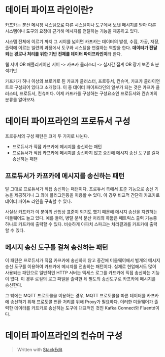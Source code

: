 # 데이터 파이프 라인이란?

카프카는 분산 메시징 시스템으로 다른 시스템이나 도구에서 보낸 메시지를 받아 다른 시스템이나 도구의 요청에 근거해 메시지를 전달하는 기능을 제공하고 있다. 

시스템 전체에 이르기 까지 그 시야를 넓히면 카프카는 데이터의 발생, 수집, 가공, 저장, 출력에 이르는 일련의 과정에서 도구와 시스템을 연결하는 역할을 한다. **데이터가 전달되는 경로나 처리를 위한 기반 전체를 데이터 파이프라인이**라 한다. 

웹 서버 OR 애플리케이션 서버 -> 카프카 클러스터 -> 실시간 집계 OR 장기 보존 & 분석기반

카프카가 하나 이상의 브로커로 된 카프카 클러스터, 프로듀서, 컨슈머, 카프카 클라이언트로 구성되어 있다고 소개했다. 이 중 데이터 파이프라인의 일부가 되는 것은 카프카 클러스터, 프로듀서, 컨슈머다. 이제 카프카를 구성하는 구성요소인 프로듀서와 컨슈머의 분류를 알아보자. 

# 데이터 파이프라인의 프로듀서 구성

프로듀서의 구성 패턴은 크게 두 가지로 나뉜다.

* 프로듀서가 직접 카프카에 메시지를 송신하는 패턴
* 프로듀서가 직접 카프카에 메시지를 송신하지 않고 중간에 메시지 송신 도구를 걸쳐 송신하는 패턴

## 프로듀서가 카프카에 메시지를 송신하는 패턴 

말 그대로 프로듀서가 직접 송신하는 패턴이다. 프로듀서 측에서 표준 기능으로 송신 기능을 제공하거나 그 외에 플러그인등을 이용할 수 있다. 이 경우 비교적 간단히 카프카로 데이터 파이프 라인을 구축할 수 있다. 

사실상 카프카가 이 분야의 산업상 표준이 되기도 했기 때문에 메시지 송신을 지원하는 미들웨어도 늘고 있다. 예를 들어, 병렬 분석 분산 처리의 하둡은 매트릭스 출력 기능중 하나로 카프카에 출력할 수 있다. 비슷하게 아파치 스파크는 처리결과를 카프카에 출력 할 수 있다. 

## 메시지 송신 도구를 걸쳐 송신하는 패턴

이 패턴은 프로듀서가 직접 카프카에 송신하지 않고 중간에 미들웨어에서 별개의 메시지 송신 도구를 이용하여 카프카에 메시지를 전송하는  패턴이다. 실제로 현업에서도 많이 사용되는 패턴으로 일반적인 HTTP 서버는 엑세스 로그를 카프카에 직접 송신하는 기능이 없다. 이 경우 로컬의 로그 파일을 출력한 뒤 별도의 송신도구로 카프카에 메시지를 송신한다. 

그 밖에는 MQTT 프로토콜을 이용하는 경우, MQTT 프로토콜을 따른 데이터를 카프카에 송신하기 위해 프로토콜 변환 처리를 위해 Proxy가 필요하다. 이러한 미들웨어가 출력한 데이터를 카프카로 송신하는 도구에 대표적인 것인 Kafka Connect와 Fluentd이다. 

# 데이터 파이프라인의 컨슈머 구성





> Written with [StackEdit](https://stackedit.io/).
<!--stackedit_data:
eyJoaXN0b3J5IjpbLTc5OTMyNzA1MCwxOTM1NTM5OTk3LDE1MT
E1MDg4NzRdfQ==
-->